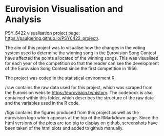 # Eurovision Visualisation and Analysis

PSY_6422 visualisation project page: <https://paulgering.github.io/PSY6422_project/>. 

The aim of this project was to visualise how the changes in the voting system used to determine the winning song 
in the Eurovision Song Contest have affected the points allocated of the winning songs. This was visualised for each year of the competition so that the reader can see the development of the Eurovision Song Contest since the first competition in 1956. 

The project was coded in the statistical environment R. 

/raw contains the raw data used for this project, which was scraped from the Eurovision website <https://eurovision.tv/history>. The codebook is also contained within this folder, which describes the structure of the raw data and the variables used in the R code. 

/figs contains the figures produced from this project as well as the eurovision logo which appears at the top of the RMarkdown page. Since the html versions of the plots are too big to display on github, screenshots have been taken of the html plots and added to github manually. 
